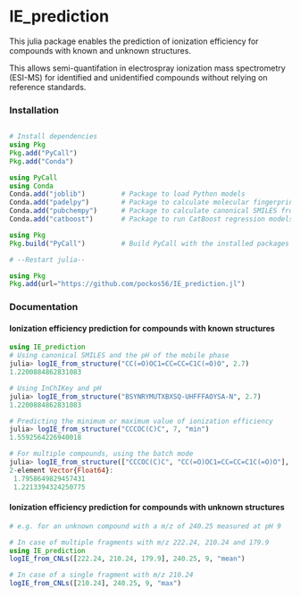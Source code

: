 # IE_prediction

This julia package enables the prediction of ionization efficiency for compounds with known and unknown structures.

This allows semi-quantifation in electrospray ionization mass spectrometry (ESI-MS) for identified and unidentified compounds without relying on reference standards.

### Installation
```julia

# Install dependencies
using Pkg
Pkg.add("PyCall")
Pkg.add("Conda")

using PyCall
using Conda
Conda.add("joblib")         # Package to load Python models
Conda.add("padelpy")        # Package to calculate molecular fingerprints
Conda.add("pubchempy")      # Package to calculate canonical SMILES from InCHiKey
Conda.add("catboost")       # Package to run CatBoost regression models for IE IE_prediction

using Pkg
Pkg.build("PyCall")         # Build PyCall with the installed packages

# --Restart julia--

using Pkg
Pkg.add(url="https://github.com/pockos56/IE_prediction.jl")

```

### Documentation

#### Ionization efficiency prediction for compounds with known structures


```julia
using IE_prediction
# Using canonical SMILES and the pH of the mobile phase
julia> logIE_from_structure("CC(=O)OC1=CC=CC=C1C(=O)O", 2.7)
1.2200884862831083

# Using InChIKey and pH
julia> logIE_from_structure("BSYNRYMUTXBXSQ-UHFFFAOYSA-N", 2.7)
1.2200884862831083

# Predicting the minimum or maximum value of ionization efficiency
julia> logIE_from_structure("CCCOC(C)C", 7, "min")
1.5592564226940018

# For multiple compounds, using the batch mode
julia> logIE_from_structure(["CCCOC(C)C", "CC(=O)OC1=CC=CC=C1C(=O)O"], [10, 10], "min", FP_calculation="batch")
2-element Vector{Float64}:
 1.7958649829457431       
 1.2213394324250775
```

#### Ionization efficiency prediction for compounds with unknown structures

```julia
# e.g. for an unknown compound with a m/z of 240.25 measured at pH 9

# In case of multiple fragments with m/z 222.24, 210.24 and 179.9
using IE_prediction
logIE_from_CNLs([222.24, 210.24, 179.9], 240.25, 9, "mean")

# In case of a single fragment with m/z 210.24
logIE_from_CNLs([210.24], 240.25, 9, "max")

```